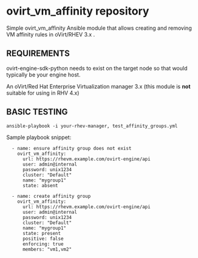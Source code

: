 # ovirt_vm_affinity repository

Simple ovirt_vm_affinity Ansible module that allows creating and removing VM affinity
rules in oVirt/RHEV 3.x .
 
## REQUIREMENTS

ovirt-engine-sdk-python needs to exist on the target node so that would typically be your engine host.

An oVirt/Red Hat Enterprise Virtualization manager 3.x (this module is **not** suitable for using in RHV 4.x)

## BASIC TESTING

```
ansible-playbook -i your-rhev-manager, test_affinity_groups.yml
```

Sample playbook snippet:

```
  - name: ensure affinity group does not exist
    ovirt_vm_affinity:
      url: https://rhevm.example.com/ovirt-engine/api
      user: admin@internal
      password: unix1234
      cluster: "Default"
      name: "mygroup1"
      state: absent

  - name: create affinity group
    ovirt_vm_affinity:
      url: https://rhevm.example.com/ovirt-engine/api
      user: admin@internal
      password: unix1234
      cluster: "Default"
      name: "mygroup1"
      state: present
      positive: false
      enforcing: true
      members: "vm1,vm2"
```
